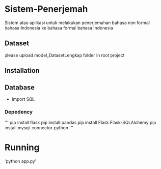 # Sistem-Penerjemah
Sistem atau aplikasi untuk melakukan penerjemahan bahasa non formal bahasa Indonesia ke bahasa formal bahasa Indonesia

## Dataset
please upload model_DatasetLengkap folder in root project

## Installation
## Database
- import SQL
### Depedency
'''
pip install flask
pip install pandas
pip install Flask Flask-SQLAlchemy
pip install mysql-connector-python
'''

# Running 
'python app.py'


